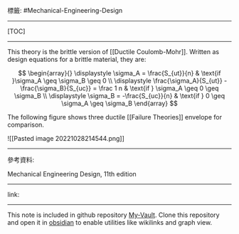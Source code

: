 標籤: #Mechanical-Engineering-Design 

---

[TOC]

---

This theory is the brittle version of [[Ductile Coulomb-Mohr]]. Written as design equations for a brittle material, they are:

$$
\begin{array}{}
	\displaystyle \sigma_A = \frac{S_{ut}}{n} & \text{if }\sigma_A \geq \sigma_B \geq 0 \\
	\displaystyle \frac{\sigma_A}{S_{ut}} - \frac{\sigma_B}{S_{uc}} = \frac 1 n & \text{if } \sigma_A \geq 0 \geq \sigma_B \\
	\displaystyle \sigma_B = -\frac{S_{uc}}{n} & \text{if } 0 \geq \sigma_A \geq \sigma_B
\end{array}
$$

The following figure shows three ductile [[Failure Theories]] envelope for comparison.

![[Pasted image 20221028214544.png]]

---

參考資料:

Mechanical Engineering Design, 11th edition

---

link:


---

This note is included in github repository [My-Vault](https://github.com/LittleD3092/My-Vault.git). Clone this repository and open it in [obsidian](https://obsidian.md/) to enable utilities like wikilinks and graph view.